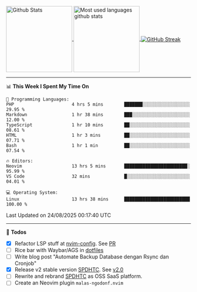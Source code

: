 <a href="https://github.com/anuraghazra/github-readme-stats">
  <img 
        height=180
        align="center" 
        src="https://github-readme-stats.vercel.app/api?username=rizkyilhampra&rank_icon=github&show_icons=true&theme=catppuccin_mocha&hide_border=true&include_all_commits=true&count_private=true&card_width=270" 
        alt="Github Stats" 
    />
</a>
<a href="https://github.com/anuraghazra/github-readme-stats">
  <img 
        height=180
        align="center" 
        src="https://github-readme-stats.vercel.app/api/top-langs/?username=rizkyilhampra&layout=compact&theme=catppuccin_mocha&hide_border=true&langs_count=8" 
        alt="Most used languages github stats" 
    />
</a>
<a href="https://git.io/streak-stats"><img src="https://streak-stats.demolab.com?user=rizkyilhampra&theme=catppuccin-mocha&hide_border=true" align="center" alt="GitHub Streak" /></a>

---

<!--START_SECTION:waka-->
📊 **This Week I Spent My Time On** 

```text
💬 Programming Languages: 
PHP                      4 hrs 5 mins        ███████░░░░░░░░░░░░░░░░░░   29.95 % 
Markdown                 1 hr 38 mins        ███░░░░░░░░░░░░░░░░░░░░░░   12.00 % 
TypeScript               1 hr 10 mins        ██░░░░░░░░░░░░░░░░░░░░░░░   08.61 % 
HTML                     1 hr 3 mins         ██░░░░░░░░░░░░░░░░░░░░░░░   07.71 % 
Bash                     1 hr 1 min          ██░░░░░░░░░░░░░░░░░░░░░░░   07.54 % 

🔥 Editors: 
Neovim                   13 hrs 5 mins       ████████████████████████░   95.99 % 
VS Code                  32 mins             █░░░░░░░░░░░░░░░░░░░░░░░░   04.01 % 

💻 Operating System: 
Linux                    13 hrs 38 mins      █████████████████████████   100.00 % 
```


 Last Updated on 24/08/2025 00:17:40 UTC
<!--END_SECTION:waka-->

---

📒 **Todos**
<br>
- [x] Refactor LSP stuff at [nvim-config](https://github.com/rizkyilhampra/nvim-config). See [PR](https://github.com/rizkyilhampra/nvim-config/pull/9)
- [ ] Rice bar with Waybar/AGS in [dotfiles](https://github.com/rizkyilhampra/dotfiles)
- [ ] Write blog post "Automate Backup Database dengan Rsync dan Cronjob"
- [x] Release v2 stable version [SPDHTC](https://github.com/rizkyilhampra/spdhtc). See [v2.0](https://github.com/rizkyilhampra/spdhtc/releases/tag/v2.0)
- [ ] Rewrite and rebrand [SPDHTC](https://github.com/rizkyilhampra/spdhtc) as OSS SaaS platform.
- [ ] Create an Neovim plugin `malas-ngodonf.nvim`
